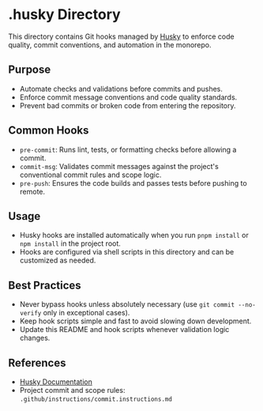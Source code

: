 # .husky Directory

This directory contains Git hooks managed by [Husky](https://typicode.github.io/husky) to enforce code quality, commit conventions, and automation in the monorepo.

## Purpose

- Automate checks and validations before commits and pushes.
- Enforce commit message conventions and code quality standards.
- Prevent bad commits or broken code from entering the repository.

## Common Hooks

- `pre-commit`: Runs lint, tests, or formatting checks before allowing a commit.
- `commit-msg`: Validates commit messages against the project's conventional commit rules and scope logic.
- `pre-push`: Ensures the code builds and passes tests before pushing to remote.

## Usage

- Husky hooks are installed automatically when you run `pnpm install` or `npm install` in the project root.
- Hooks are configured via shell scripts in this directory and can be customized as needed.

## Best Practices

- Never bypass hooks unless absolutely necessary (use `git commit --no-verify` only in exceptional cases).
- Keep hook scripts simple and fast to avoid slowing down development.
- Update this README and hook scripts whenever validation logic changes.

## References

- [Husky Documentation](https://typicode.github.io/husky)
- Project commit and scope rules: `.github/instructions/commit.instructions.md`
